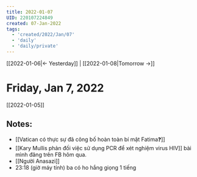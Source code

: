 ```yaml
---
title: 2022-01-07
UID: 220107224849
created: 07-Jan-2022
tags:
  - 'created/2022/Jan/07'
  - 'daily'
  - 'daily/private'
---
```

[[2022-01-06|<- Yesterday]] | [[2022-01-08|Tomorrow ->]]
# Friday, Jan 7, 2022
[[2022-01-05]] 
## Notes:
- [[Vatican có thực sự đã công bố hoàn toàn bí mật Fatima❓]]
- [[Kary Mullis phản đối việc sử dụng PCR để xét nghiệm virus HIV]] bài mình đăng trên FB hôm qua.
- [[Người Anasazi]]
- 23:18 (giờ máy tính) ba có ho hắng giọng 1 tiếng
